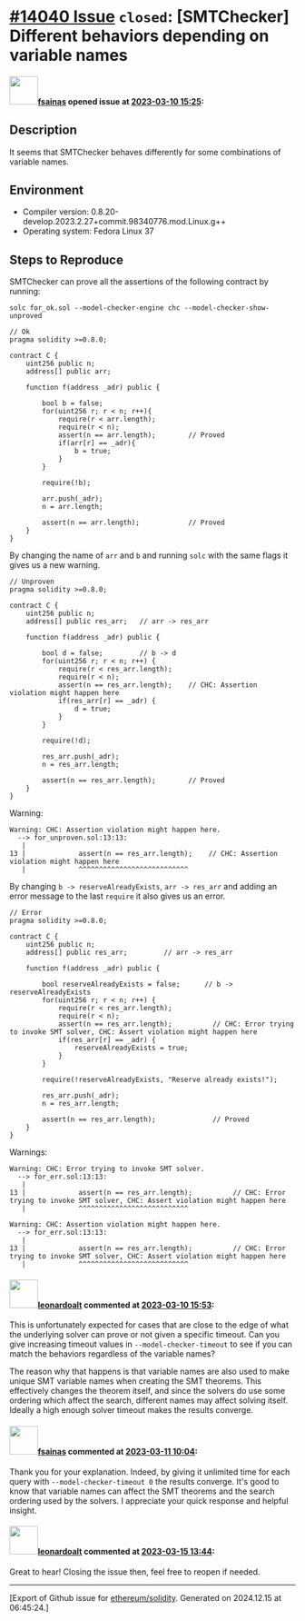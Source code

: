 # [\#14040 Issue](https://github.com/ethereum/solidity/issues/14040) `closed`: [SMTChecker] Different behaviors depending on variable names

#### <img src="https://avatars.githubusercontent.com/u/58312089?u=5b60aca8b9483cd24c7f2cf160ca66f108605486&v=4" width="50">[fsainas](https://github.com/fsainas) opened issue at [2023-03-10 15:25](https://github.com/ethereum/solidity/issues/14040):

## Description

It seems that SMTChecker behaves differently for some combinations of variable names.

## Environment

- Compiler version: 0.8.20-develop.2023.2.27+commit.98340776.mod.Linux.g++
- Operating system: Fedora Linux 37

## Steps to Reproduce
SMTChecker can prove all the assertions of the following contract by running:
```
solc for_ok.sol --model-checker-engine chc --model-checker-show-unproved
``` 
```solidity
// Ok
pragma solidity >=0.8.0;

contract C {
    uint256 public n;
    address[] public arr;

    function f(address _adr) public {
       
        bool b = false;
        for(uint256 r; r < n; r++){
            require(r < arr.length);
            require(r < n);
            assert(n == arr.length);        // Proved
            if(arr[r] == _adr){
                b = true;
            }
        }

        require(!b);

        arr.push(_adr);
        n = arr.length;

        assert(n == arr.length);            // Proved
    }
}
```
By changing the name of `arr` and `b` and running `solc` with the same flags it gives us a new warning.
```solidity
// Unproven
pragma solidity >=0.8.0;

contract C {
    uint256 public n;
    address[] public res_arr;   // arr -> res_arr

    function f(address _adr) public {
       
        bool d = false;         // b -> d
        for(uint256 r; r < n; r++) {
            require(r < res_arr.length);
            require(r < n);
            assert(n == res_arr.length);    // CHC: Assertion violation might happen here
            if(res_arr[r] == _adr) {
                d = true;
            }
        }

        require(!d);

        res_arr.push(_adr);
        n = res_arr.length;

        assert(n == res_arr.length);        // Proved
    }
}
```
Warning:
```
Warning: CHC: Assertion violation might happen here.
  --> for_unproven.sol:13:13:
   |
13 |             assert(n == res_arr.length);    // CHC: Assertion violation might happen here
   |             ^^^^^^^^^^^^^^^^^^^^^^^^^^^
```
By changing `b -> reserveAlreadyExists`, `arr -> res_arr` and adding an error message to the last `require` it also gives us an error.
```solidity
// Error
pragma solidity >=0.8.0;

contract C {
    uint256 public n;
    address[] public res_arr;         // arr -> res_arr

    function f(address _adr) public {
       
        bool reserveAlreadyExists = false;      // b -> reserveAlreadyExists
        for(uint256 r; r < n; r++) {
            require(r < res_arr.length);
            require(r < n);
            assert(n == res_arr.length);          // CHC: Error trying to invoke SMT solver, CHC: Assert violation might happen here
            if(res_arr[r] == _adr) {
                reserveAlreadyExists = true;
            }
        }

        require(!reserveAlreadyExists, "Reserve already exists!");

        res_arr.push(_adr);
        n = res_arr.length;

        assert(n == res_arr.length);              // Proved
    }
}
```
Warnings:
```
Warning: CHC: Error trying to invoke SMT solver.
  --> for_err.sol:13:13:
   |
13 |             assert(n == res_arr.length);          // CHC: Error trying to invoke SMT solver, CHC: Assert violation might happen here
   |             ^^^^^^^^^^^^^^^^^^^^^^^^^^^

Warning: CHC: Assertion violation might happen here.
  --> for_err.sol:13:13:
   |
13 |             assert(n == res_arr.length);          // CHC: Error trying to invoke SMT solver, CHC: Assert violation might happen here
   |             ^^^^^^^^^^^^^^^^^^^^^^^^^^^
```

<!--
Please provide a *minimal* source code example to trigger the bug you have found.
Please also mention any command line flags that are necessary for triggering the bug.
Provide as much information as necessary to reproduce the bug.

```solidity
// Some *minimal* Solidity source code to reproduce the bug.
// ...
```
-->


#### <img src="https://avatars.githubusercontent.com/u/504195?u=ce2facd14af9fd474ebff49f0d44891f56f7500f&v=4" width="50">[leonardoalt](https://github.com/leonardoalt) commented at [2023-03-10 15:53](https://github.com/ethereum/solidity/issues/14040#issuecomment-1464008918):

This is unfortunately expected for cases that are close to the edge of what the underlying solver can prove or not given a specific timeout. Can you give increasing timeout values in `--model-checker-timeout` to see if you can match the behaviors regardless of the variable names?

The reason why that happens is that variable names are also used to make unique SMT variable names when creating the SMT theorems. This effectively changes the theorem itself, and since the solvers do use some ordering which affect the search, different names may affect solving itself. Ideally a high enough solver timeout makes the results converge.

#### <img src="https://avatars.githubusercontent.com/u/58312089?u=5b60aca8b9483cd24c7f2cf160ca66f108605486&v=4" width="50">[fsainas](https://github.com/fsainas) commented at [2023-03-11 10:04](https://github.com/ethereum/solidity/issues/14040#issuecomment-1464876588):

Thank you for your explanation. Indeed, by giving it unlimited time for each query with `--model-checker-timeout 0` the results converge. It's good to know that variable names can affect the SMT theorems and the search ordering used by the solvers. I appreciate your quick response and helpful insight.

#### <img src="https://avatars.githubusercontent.com/u/504195?u=ce2facd14af9fd474ebff49f0d44891f56f7500f&v=4" width="50">[leonardoalt](https://github.com/leonardoalt) commented at [2023-03-15 13:44](https://github.com/ethereum/solidity/issues/14040#issuecomment-1470037418):

Great to hear! Closing the issue then, feel free to reopen if needed.


-------------------------------------------------------------------------------



[Export of Github issue for [ethereum/solidity](https://github.com/ethereum/solidity). Generated on 2024.12.15 at 06:45:24.]
